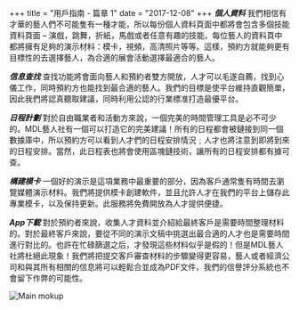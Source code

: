 +++
 title = "用戶指南 - 篇章 1"
 date = "2017-12-08"
+++
***個人資料***
 我們相信有才華的藝人們不可能隻有一種才能，所以每份個人資料頁面中都將會包含多個技能資料頁面 – 演戲，跳舞，折紙，馬戲或者任意有趣的技能。每位藝人的資料頁中都將擁有足夠的演示材料：模卡，視頻，高清照片等等。這樣，預約方就能夠更有目標性的去選擇藝人，為合適的展會活動選擇最適合的藝人。

 ***信息查找***
 查找功能將會面向藝人和預約者雙方開放，人才可以毛遂自薦，找到心儀工作，同時預約方也能找到最合適的藝人。我們的目標是使平台維持直觀簡單，因此我們將認真聽取建議，同時利用公認的行業標准打造最優平台。

 ***日程計劃***
 對於自由職業者和活動方來說，一個完美的時間管理工具是必不可少的。MDL藝人社有一個可以打造它的完美建議！所有的日程都會被鏈接到同一個數據庫中，所以預約方可以看到人才們的日程安排情況﹔人才也將注意到即將到來的日程安排。當然，此日程表也將會使用區塊鏈技術，讓所有的日程安排都有據可查。

 ***構建模卡***
 一個好的演示是這項業務中最重要的部分，因為客戶通常隻有時間去瀏覽媒體演示材料。我們將提供模卡創建軟件，並且允許人才在我們的平台上儲存此專業模卡，以及保持更新。此服務將免費開放為人才提供便捷。

 ***App下載***
 對於預約者來說，收集人才資料並介紹給最終客戶是需要時間整理材料的。對於最終客戶來說，要從不同的演示文稿中挑選出最合適的人才也是需要時間進行對比的。也許在忙碌篩選之后，才發現這些材料似乎是假的！但是MDL藝人社將杜絕此現象！我們將把提交客戶審查材料的步驟變得更容易，藝人或者經濟公司和與其所有相關的信息將可以輕鬆合並成為PDF文件，我們的信譽評分系統也不會留下作弊的可能性。
 
 ![Main mokup](https://gateway.ipfs.io/ipfs/QmVy4G5JewzqyEkLa2XTsNxmHaKx1Az5JQ7g348xZncvHU/main%20mokup.jpg)
